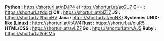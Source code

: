 **Python :** <https://shorturl.at/nDJP4> et <https://shorturl.at/aoGU7>
**C++ :** <https://shorturl.at/dgjzI>
**C# :** <https://shorturl.at/blZ17>
**JS :** <https://shorturl.at/bcmHV>
**Java :** <https://shorturl.at/eqNX7>
**Systèmes UNIX-like (Linux) :** <https://shorturl.at/ltAW4>
**Rust :** <https://shorturl.at/diuR5>
**HTML/CSS :** <https://shorturl.at/avLZ7>
**Go :** <https://shorturl.at/rvAJ5>
**Ruby :** <https://shorturl.at/qFIM5>
